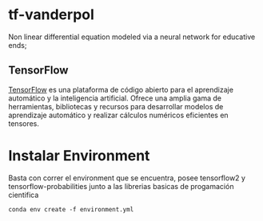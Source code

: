 # tf-vanderpol
Non linear differential equation modeled via a neural network for educative ends;

## TensorFlow

[TensorFlow](https://www.tensorflow.org/) es una plataforma de código abierto para el aprendizaje automático y la inteligencia artificial. Ofrece una amplia gama de herramientas, bibliotecas y recursos para desarrollar modelos de aprendizaje automático y realizar cálculos numéricos eficientes en tensores.

# Instalar Environment
Basta con correr el environment que se encuentra, posee tensorflow2 y tensorflow-probabilities junto a las librerias basicas de progamación cientifica

```
conda env create -f environment.yml
```